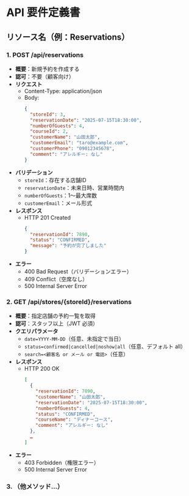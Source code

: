 # API 要件定義書

## リソース名（例：Reservations）

### 1. POST /api/reservations
- **概要**：新規予約を作成する  
- **認可**：不要（顧客向け）  
- **リクエスト**
  - Content-Type: application/json  
  - Body:
    ```json
    {
      "storeId": 3,
      "reservationDate": "2025-07-15T18:30:00",
      "numberOfGuests": 4,
      "courseId": 2,
      "customerName": "山田太郎",
      "customerEmail": "taro@example.com",
      "customerPhone": "09012345678",
      "comment": "アレルギー: なし"
    }
    ```
- **バリデーション**
  - `storeId`：存在する店舗ID  
  - `reservationDate`：未来日時、営業時間内  
  - `numberOfGuests`：1～最大席数  
  - `customerEmail`：メール形式  
- **レスポンス**  
  - HTTP 201 Created  
    ```json
    {
      "reservationId": 7890,
      "status": "CONFIRMED",
      "message": "予約が完了しました"
    }
    ```
- **エラー**  
  - 400 Bad Request（バリデーションエラー）  
  - 409 Conflict（空席なし）  
  - 500 Internal Server Error

### 2. GET /api/stores/{storeId}/reservations
- **概要**：指定店舗の予約一覧を取得  
- **認可**：スタッフ以上（JWT 必須）  
- **クエリパラメータ**  
  - `date=YYYY-MM-DD`（任意、未指定で当日）  
  - `status=confirmed|cancelled|noshow|all`（任意、デフォルト all）  
  - `search=<顧客名 or メール or 電話>`（任意）  
- **レスポンス**  
  - HTTP 200 OK  
    ```json
    [
      {
        "reservationId": 7890,
        "customerName": "山田太郎",
        "reservationDate": "2025-07-15T18:30:00",
        "numberOfGuests": 4,
        "status": "CONFIRMED",
        "courseName": "ディナーコース",
        "comment": "アレルギー: なし"
      },
      …
    ]
    ```
- **エラー**
  - 403 Forbidden（権限エラー）  
  - 500 Internal Server Error

### 3. （他メソッド…）
